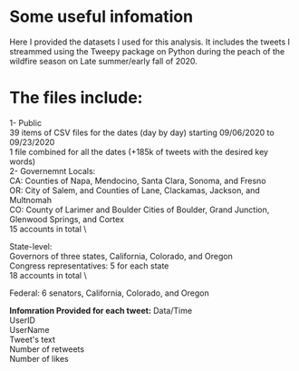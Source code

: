 # Some useful infomation

Here I provided the datasets I used for this analysis. It includes the tweets I streammed using the Tweepy package on Python during the peach of the wildfire season on Late summer/early fall of 2020.

# The files include:

1- Public \
  39 items of CSV files for the dates (day by day) starting 09/06/2020 to 09/23/2020 \
  1 file combined for all the dates (+185k of tweets with the desired key words) \
2- Governemnt
  Locals: \
  CA: Counties of Napa, Mendocino, Santa Clara, Sonoma, and Fresno \
  OR: City of Salem, and Counties of Lane, Clackamas, Jackson, and Multnomah \
  CO: County of Larimer and Boulder Cities of Boulder, Grand Junction, Glenwood Springs, and Cortex \
  15 accounts in total \
  
  State-level: \
  Governors of three states, California, Colorado, and Oregon \
  Congress representatives: 5 for each state \
  18 accounts in total \
  
  Federal: 6 senators, California, Colorado, and Oregon
  
  **Infomration Provided for each tweet:**
 Data/Time \
 UserID \
 UserName \
 Tweet's text \
 Number of retweets \
 Number of likes
